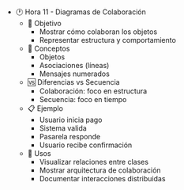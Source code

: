 - 🕐 Hora 11 - Diagramas de Colaboración
  - 🎯 Objetivo
    - Mostrar cómo colaboran los objetos
    - Representar estructura y comportamiento
  - 📌 Conceptos
    - Objetos
    - Asociaciones (líneas)
    - Mensajes numerados
  - 🆚 Diferencias vs Secuencia
    - Colaboración: foco en estructura
    - Secuencia: foco en tiempo
  - 📋 Ejemplo
    - Usuario inicia pago
    - Sistema valida
    - Pasarela responde
    - Usuario recibe confirmación
  - 🧠 Usos
    - Visualizar relaciones entre clases
    - Mostrar arquitectura de colaboración
    - Documentar interacciones distribuidas
